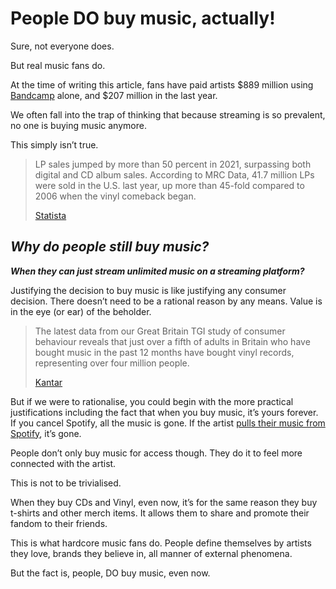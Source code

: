 # People DO buy music, actually!



Sure, not everyone does.

But real music fans do.

At the time of writing this article, fans have paid artists $889 million using [Bandcamp](http://bandcamp.com) alone, and $207 million in the last year.

We often fall into the trap of thinking that because streaming is so prevalent, no one is buying music anymore.

This simply isn’t true.

> LP sales jumped by more than 50 percent in 2021, surpassing both digital and CD album sales. According to MRC Data, 41.7 million LPs were sold in the U.S. last year, up more than 45-fold compared to 2006 when the vinyl comeback began.
> 
> [Statista](https://www.statista.com/chart/7699/lp-sales-in-the-united-states/)

*Why do people still buy music?*
--------------------------------

***When they can just stream unlimited music on a streaming platform?***

Justifying the decision to buy music is like justifying any consumer decision. There doesn’t need to be a rational reason by any means. Value is in the eye (or ear) of the beholder.

> The latest data from our Great Britain TGI study of consumer behaviour reveals that just over a fifth of adults in Britain who have bought music in the past 12 months have bought vinyl records, representing over four million people.
> 
> [Kantar](https://www.kantar.com/uki/inspiration/consumer/vinyl-sales-continue-to-grow-in-the-uk)

But if we were to rationalise, you could begin with the more practical justifications including the fact that when you buy music, it’s yours forever. If you cancel Spotify, all the music is gone. If the artist [pulls their music from Spotify](https://www.foxbusiness.com/lifestyle/artists-pulling-music-from-spotify-joe-rogan), it’s gone.

People don’t only buy music for access though. They do it to feel more connected with the artist.

This is not to be trivialised.

When they buy CDs and Vinyl, even now, it’s for the same reason they buy t-shirts and other merch items. It allows them to share and promote their fandom to their friends.

This is what hardcore music fans do. People define themselves by artists they love, brands they believe in, all manner of external phenomena.

But the fact is, people, DO buy music, even now.


